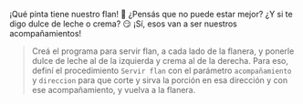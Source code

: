 <gs-attire attire-url="https://raw.githubusercontent.com/MumukiProject/mumuki-guia-gobstones-casa-inteligente/master/assets/attires/config_1586358266012.json"></gs-attire>

<gs-toolbox toolbox-url="https://raw.githubusercontent.com/MumukiProject/mumuki-guia-gobstones-casa-inteligente/master/assets/toolbox_1586288680018.xml"></gs-toolbox>

¡Qué pinta tiene nuestro flan! :star_struck: ¿Pensás que no puede estar mejor? ¿Y si te digo dulce de leche o crema? :smirk: ¡Sí, esos van a ser nuestros acompañamientos! 

> Creá el programa para servir flan, a cada lado de la flanera, y ponerle dulce de leche al de la izquierda y crema al de la derecha. Para eso, definí el procedimiento `Servir flan` con el parámetro `acompañamiento` y `direccion` para que corte y sirva la porción en esa dirección y con ese acompañamiento, y vuelva a la flanera.